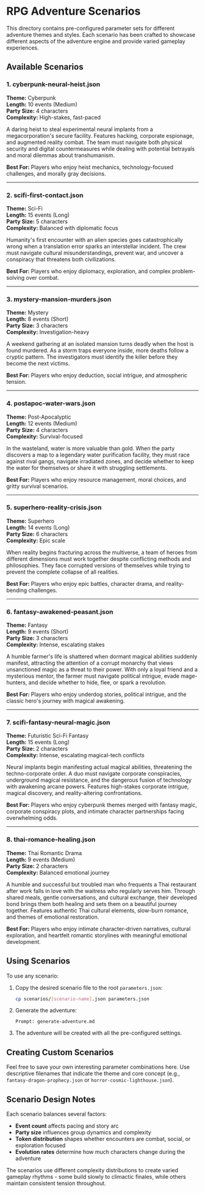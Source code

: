 # RPG Adventure Scenarios

This directory contains pre-configured parameter sets for different adventure themes and styles. Each scenario has been crafted to showcase different aspects of the adventure engine and provide varied gameplay experiences.

## Available Scenarios

### 1. **cyberpunk-neural-heist.json**
**Theme:** Cyberpunk  
**Length:** 10 events (Medium)  
**Party Size:** 4 characters  
**Complexity:** High-stakes, fast-paced  

A daring heist to steal experimental neural implants from a megacorporation's secure facility. Features hacking, corporate espionage, and augmented reality combat. The team must navigate both physical security and digital countermeasures while dealing with potential betrayals and moral dilemmas about transhumanism.

**Best For:** Players who enjoy heist mechanics, technology-focused challenges, and morally gray decisions.

---

### 2. **scifi-first-contact.json**
**Theme:** Sci-Fi  
**Length:** 15 events (Long)  
**Party Size:** 5 characters  
**Complexity:** Balanced with diplomatic focus  

Humanity's first encounter with an alien species goes catastrophically wrong when a translation error sparks an interstellar incident. The crew must navigate cultural misunderstandings, prevent war, and uncover a conspiracy that threatens both civilizations.

**Best For:** Players who enjoy diplomacy, exploration, and complex problem-solving over combat.

---

### 3. **mystery-mansion-murders.json**
**Theme:** Mystery  
**Length:** 8 events (Short)  
**Party Size:** 3 characters  
**Complexity:** Investigation-heavy  

A weekend gathering at an isolated mansion turns deadly when the host is found murdered. As a storm traps everyone inside, more deaths follow a cryptic pattern. The investigators must identify the killer before they become the next victims.

**Best For:** Players who enjoy deduction, social intrigue, and atmospheric tension.

---

### 4. **postapoc-water-wars.json**
**Theme:** Post-Apocalyptic  
**Length:** 12 events (Medium)  
**Party Size:** 4 characters  
**Complexity:** Survival-focused  

In the wasteland, water is more valuable than gold. When the party discovers a map to a legendary water purification facility, they must race against rival gangs, navigate irradiated zones, and decide whether to keep the water for themselves or share it with struggling settlements.

**Best For:** Players who enjoy resource management, moral choices, and gritty survival scenarios.

---

### 5. **superhero-reality-crisis.json**
**Theme:** Superhero  
**Length:** 14 events (Long)  
**Party Size:** 6 characters  
**Complexity:** Epic scale  

When reality begins fracturing across the multiverse, a team of heroes from different dimensions must work together despite conflicting methods and philosophies. They face corrupted versions of themselves while trying to prevent the complete collapse of all realities.

**Best For:** Players who enjoy epic battles, character drama, and reality-bending challenges.

---

### 6. **fantasy-awakened-peasant.json**
**Theme:** Fantasy  
**Length:** 9 events (Short)  
**Party Size:** 3 characters  
**Complexity:** Intense, escalating stakes  

A humble farmer's life is shattered when dormant magical abilities suddenly manifest, attracting the attention of a corrupt monarchy that views unsanctioned magic as a threat to their power. With only a loyal friend and a mysterious mentor, the farmer must navigate political intrigue, evade mage-hunters, and decide whether to hide, flee, or spark a revolution.

**Best For:** Players who enjoy underdog stories, political intrigue, and the classic hero's journey with magical awakening.

---

### 7. **scifi-fantasy-neural-magic.json**
**Theme:** Futuristic Sci-Fi Fantasy  
**Length:** 15 events (Long)  
**Party Size:** 2 characters  
**Complexity:** Intense, escalating magical-tech conflicts  

Neural implants begin manifesting actual magical abilities, threatening the techno-corporate order. A duo must navigate corporate conspiracies, underground magical resistance, and the dangerous fusion of technology with awakening arcane powers. Features high-stakes corporate intrigue, magical discovery, and reality-altering confrontations.

**Best For:** Players who enjoy cyberpunk themes merged with fantasy magic, corporate conspiracy plots, and intimate character partnerships facing overwhelming odds.

---

### 8. **thai-romance-healing.json**
**Theme:** Thai Romantic Drama  
**Length:** 9 events (Medium)  
**Party Size:** 2 characters  
**Complexity:** Balanced emotional journey  

A humble and successful but troubled man who frequents a Thai restaurant after work falls in love with the waitress who regularly serves him. Through shared meals, gentle conversations, and cultural exchange, their developed bond brings them both healing and sets them on a beautiful journey together. Features authentic Thai cultural elements, slow-burn romance, and themes of emotional restoration.

**Best For:** Players who enjoy intimate character-driven narratives, cultural exploration, and heartfelt romantic storylines with meaningful emotional development.

## Using Scenarios

To use any scenario:

1. Copy the desired scenario file to the root `parameters.json`:
   ```bash
   cp scenarios/[scenario-name].json parameters.json
   ```

2. Generate the adventure:
   ```
   Prompt: generate-adventure.md
   ```

3. The adventure will be created with all the pre-configured settings.

## Creating Custom Scenarios

Feel free to save your own interesting parameter combinations here. Use descriptive filenames that indicate the theme and core concept (e.g., `fantasy-dragon-prophecy.json` or `horror-cosmic-lighthouse.json`).

## Scenario Design Notes

Each scenario balances several factors:
- **Event count** affects pacing and story arc
- **Party size** influences group dynamics and complexity
- **Token distribution** shapes whether encounters are combat, social, or exploration focused
- **Evolution rates** determine how much characters change during the adventure

The scenarios use different complexity distributions to create varied gameplay rhythms - some build slowly to climactic finales, while others maintain consistent tension throughout.